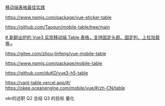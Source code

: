 
[移动端表格最佳实践](https://www.ui.cn/detail/432164)

https://www.npmjs.com/package/vue-sticker-table

https://github.com/Taoqun/mobile-table/tree/main

[# 新鲜出炉的 Vue3 实现移动端 Table 表格，支持固定头部、固定列、上拉加载等~](http://luojz.tech/article/6630a6333c39370a7f532ded#heading-0)


https://gitee.com/zhou-linfeng/vue-mobile-table

https://www.npmjs.com/package/mobile-table

https://github.com/duKD/vue3-h5-table

https://vant-table.vercel.app/#/
https://okee.oceanengine.com/mobile/vue/#/zh-CN/table




okr的述职
Q2 总结
Q3 的目标 量化



